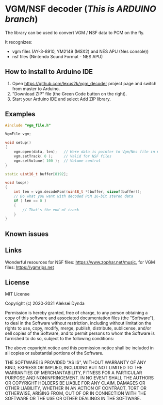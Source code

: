 # VGM/NSF decoder (*This is ARDUINO branch*)

The library can be used to convert VGM / NSF data to PCM on the fly.

It recognizes:
 * vgm files (AY-3-8910, YM2149 (MSX2) and NES APU (Nes console))
 * nsf files (Nintendo Sound Format - NES APU)

## How to install to Arduino IDE

1. Open https://github.com/lexus2k/vgm_decoder project page and switch from master to Arduino.
2. "Download ZIP" file (the Green Code button on the right).
3. Start your Arduino IDE and select Add ZIP library.

## Examples

```.cpp
#include "vgm_file.h"

VgmFile vgm;

void setup()
{
    vgm.open(data, len);   // Here data is pointer to Vgm/Nes file in memory
    vgm.setTrack( 0 );     // Valid for NSF files
    vgm.setVolume( 100 );  // Volume control
}

static uint16_t buffer[8192];

void loop()
{
    int len = vgm.decodePcm((uint8_t *)buffer, sizeof(buffer));
    // Do what you want with decoded PCM 16-bit stereo data
    if ( len == 0 )
    {
        // That's the end of track
    }
}

```

## Known issues

## Links

Wonderful resources for NSF files: https://www.zophar.net/music, for VGM files: https://vgmrips.net

## License

MIT License

Copyright (c) 2020-2021 Aleksei Dynda

Permission is hereby granted, free of charge, to any person obtaining a copy
of this software and associated documentation files (the "Software"), to deal
in the Software without restriction, including without limitation the rights
to use, copy, modify, merge, publish, distribute, sublicense, and/or sell
copies of the Software, and to permit persons to whom the Software is
furnished to do so, subject to the following conditions:

The above copyright notice and this permission notice shall be included in all
copies or substantial portions of the Software.

THE SOFTWARE IS PROVIDED "AS IS", WITHOUT WARRANTY OF ANY KIND, EXPRESS OR
IMPLIED, INCLUDING BUT NOT LIMITED TO THE WARRANTIES OF MERCHANTABILITY,
FITNESS FOR A PARTICULAR PURPOSE AND NONINFRINGEMENT. IN NO EVENT SHALL THE
AUTHORS OR COPYRIGHT HOLDERS BE LIABLE FOR ANY CLAIM, DAMAGES OR OTHER
LIABILITY, WHETHER IN AN ACTION OF CONTRACT, TORT OR OTHERWISE, ARISING FROM,
OUT OF OR IN CONNECTION WITH THE SOFTWARE OR THE USE OR OTHER DEALINGS IN THE
SOFTWARE.
